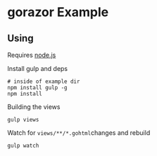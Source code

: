 # gorazor Example

## Using

Requires [node.js](http://nodejs.org)

Install gulp and deps

    # inside of example dir
    npm install gulp -g
    npm install

Building the views

    gulp views

Watch for `views/**/*.gohtml`changes and rebuild

    gulp watch

